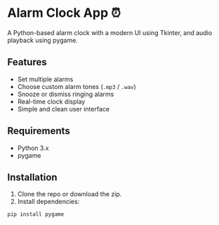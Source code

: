 # Alarm Clock App ⏰

A Python-based alarm clock with a modern UI using Tkinter, and audio playback using pygame.

## Features
- Set multiple alarms
- Choose custom alarm tones (`.mp3` / `.wav`)
- Snooze or dismiss ringing alarms
- Real-time clock display
- Simple and clean user interface

## Requirements
- Python 3.x
- pygame

## Installation
1. Clone the repo or download the zip.
2. Install dependencies:
```bash
pip install pygame
